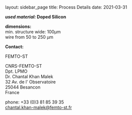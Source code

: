 layout: sidebar_page
title: Process Details
date: 2021-03-31

__*used material:* Doped Silicon__
 

__dimensions:__	  
min. structure wide:	100µm  
wire from 50 to 250 µm
<!--break-->
__Contact:__

FEMTO-ST

CNRS-FEMTO-ST  
Dpt. LPMO  
Dr. Chantal Khan Malek  
32 Av. de l' Observatoire  
25044 Besancon  
France  

phone: +33 (0)3 81 85 39 35  
chantal.khan-malek@femto-st.fr